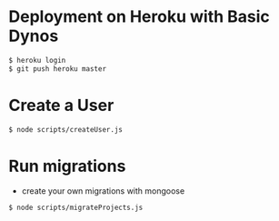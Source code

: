 # Deployment on Heroku with **Basic Dynos**

```bash
$ heroku login
$ git push heroku master
```

# Create a User
```bash
$ node scripts/createUser.js
```

# Run migrations
- create your own migrations with mongoose
```bash
$ node scripts/migrateProjects.js
```